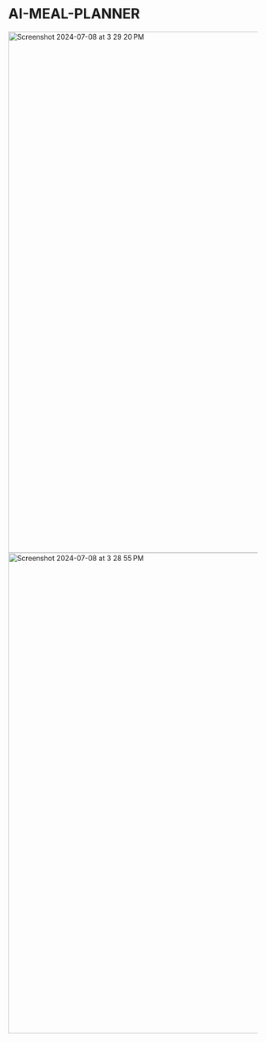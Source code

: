 # AI-MEAL-PLANNER

<img width="1051" alt="Screenshot 2024-07-08 at 3 29 20 PM" src="https://github.com/NeuralNoble/AI-MEAL-PLANNER/assets/156664113/f67a0c28-238e-4a22-bdce-5e8c4bd586f7">
<img width="969" alt="Screenshot 2024-07-08 at 3 28 55 PM" src="https://github.com/NeuralNoble/AI-MEAL-PLANNER/assets/156664113/e73d4dde-7bd9-46ee-9578-7bb02210b8e4">
